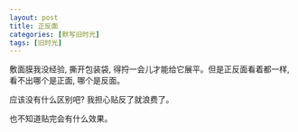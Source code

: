 ```yaml
---
layout: post
title: 正反面
categories: [默写旧时光]
tags: [旧时光]
---
```


敷面膜我没经验, 撕开包装袋, 得捋一会儿才能给它展平。但是正反面看着都一样, 看不出哪个是正面, 哪个是反面。

应该没有什么区别吧? 我担心贴反了就浪费了。

也不知道贴完会有什么效果。